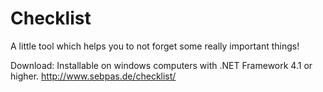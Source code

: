 # Checklist
A little tool which helps you to not forget some really important things!

Download: 
Installable on windows computers with .NET Framework 4.1 or higher.
http://www.sebpas.de/checklist/
